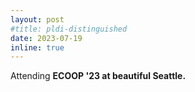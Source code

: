 ```yaml
---
layout: post
#title: pldi-distinguished
date: 2023-07-19 
inline: true
---
```


Attending **ECOOP '23 at beautiful Seattle.**